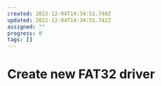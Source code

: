 ```yaml
---
created: 2022-12-04T14:34:51.746Z
updated: 2022-12-04T14:34:51.742Z
assigned: ""
progress: 0
tags: []
---
```


# Create new FAT32 driver
